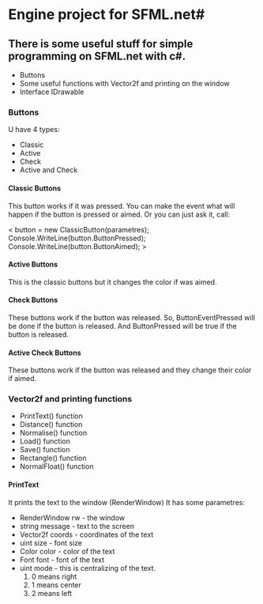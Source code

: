 # Engine project for SFML.net#

## There is some useful stuff for simple programming on SFML.net with c\#. ##

+ Buttons
+ Some useful functions with Vector2f and printing on the window
+ Interface IDrawable

### Buttons ###
U have 4 types:
+ Classic
+ Active
+ Check
+ Active and Check

#### Classic Buttons ####

This button works if it was pressed. You can make the event what will happen if the button is pressed or aimed.
Or you can just ask it, call:

< button = new ClassicButton(parametres);
Console.WriteLine(button.ButtonPressed);
Console.WriteLine(button.ButtonAimed); >

#### Active Buttons ####

This is the classic buttons but it changes the color if was aimed.

#### Check Buttons ####

These buttons work if the button was released.
So, ButtonEventPressed will be done if the button is released.
And ButtonPressed will be true if the button is released.

#### Active Check Buttons ####

These buttons work if the button was released and they change their color if aimed.


### Vector2f and printing functions ###

+ PrintText() function
+ Distance() function
+ Normalise() function
+ Load() function
+ Save() function
+ Rectangle() function
+ NormalFloat() function

#### PrintText ####

It prints the text to the window (RenderWindow)
It has some parametres:
+ RenderWindow rw - the window
+ string message - text to the screen
+ Vector2f coords - coordinates of the text
+ uint size - font size
+ Color color - color of the text
+ Font font - font of the text
+ uint mode - this is centralizing of the text.
  1. 0 means right
  2. 1 means center
  3. 2 means left
